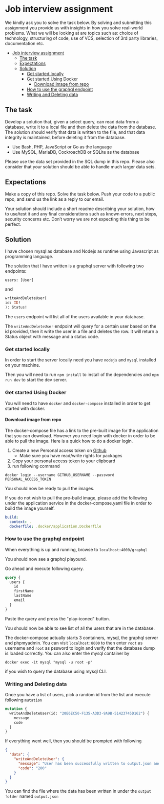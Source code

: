 # Job interview assignment

We kindly ask you to solve the task below. By solving and submitting this assignment you provide us with insights in how you solve real-world problems. What we will be looking at are topics such as: choice of technology, structuring of code, use of VCS, selection of 3rd party libraries, documentation etc.

- [Job interview assignment](#job-interview-assignment)
  - [The task](#the-task)
  - [Expectations](#expectations)
  - [Solution](#solution)
    - [Get started locally](#get-started-locally)
    - [Get started Using Docker](#get-started-using-docker)
      - [Download image from repo](#download-image-from-repo)
    - [How to use the graphql endpoint](#how-to-use-the-graphql-endpoint)
    - [Writing and Deleting data](#writing-and-deleting-data)

## The task

Develop a solution that, given a select query, can read data from a database, write it to a local file and then delete the data from the database. The solution should verify that data is written to the file, and that data integrity is maintained, before deleting it from the database.

- Use Bash, PHP, JavaScript or Go as the language
- Use MySQL, MariaDB, CockroachDB or SQLite as the database

Please use the data set provided in the SQL dump in this repo. Please also consider that your solution should be able to handle much larger data sets.

## Expectations

Make a copy of this repo. Solve the task below. Push your code to a public repo, and send us the link as a reply to our email.

Your solution should include a short readme describing your solution, how to use/test it and any final considerations such as known errors, next steps, security concerns etc. Don’t worry we are not expecting this thing to be perfect.

## Solution

I have chosen mysql as database and Nodejs as runtime using Javascript as programming language.

The solution that I have written is a graphql server with following two endpoints:

```gaphql
users: [User]
```

and

```graphql
writeAndDeleteUser(
id: ID!
): Status!
```

The `users` endpoint will list all of the users available in your database.

The `writeAndDeleteUser` endpoint will query for a certain user based on the id provided, then it write the user in a file and deletes the row. It will return a Status object with message and a status code.

### Get started locally

In order to start the server locally need you have `nodejs` and `mysql` installed on your machine.

Then you will need to run `npm install` to install of the dependencies and `npm run dev` to start the dev server.

### Get started Using Docker

You will need to have `docker` and `docker-compose` installed in order to get started with docker.

#### Download image from repo

The docker-compose file has a link to the pre-built image for the application that you can download.
However you need login with docker in order to be able to pull the image.
Here is a quick how to do a docker login.

1. Create a new Personal access token on [Github](https://github.com/settings/tokens)
   - Make sure you have read/write rights for packages
1. Copy your personal access token to your clipboard
1. run following command

```shell
docker login --username GITHUB_USERNAME --password PERSONAL_ACCESS_TOKEN
```

You should now be ready to pull the images.

If you do not wish to pull the pre-build image,
please add the following under the application service in the docker-compose.yaml file in order to build the image yourself.

```yml
build:
  context: .
  dockerfile: .docker/application.Dockerfile
```

### How to use the graphql endpoint

When everything is up and running, browse to `localhost:4000/graphql`

You should now see a graphql playound.

Go ahead and execute following query.

```graphql
query {
  users {
    id
    firstName
    lastName
    email
  }
}
```

Paste the query and press the "play-iconed" button.

You should now be able to see list of all the users that are in the database.

The docker-compose actually starts 3 containers, mysql, the graphql server and phpmyadmin.
You can visit `localhost:8000` to then enter `root` as username and `root` as pssword to login and verify that the database dump is loaded correctly. You can also enter the mysql container by

```shell
docker exec -it mysql "mysql -u root -p"
```

if you wish to query the database using mysql CLI.

### Writing and Deleting data

Once you have a list of users, pick a random id from the list and execute following `mutation`

```graphql
mutation {
  writeAndDeleteUser(id: "20E6EC50-F135-A3D3-9A9B-51423745D162") {
    message
    code
  }
}
```

If everything went well, then you should be prompted with following

```json
{
  "data": {
    "writeAndDeleteUser": {
      "message": "User has been successfully written to output.json and row for id: 20E6EC50-F135-A3D3-9A9B-51423745D162 is now deleted",
      "code": "200"
    }
  }
}
```

You can find the file where the data has been written in under the `output folder` named `output.json`
